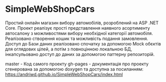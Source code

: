 # SimpleWebShopCars
Простий онлайн магазин вибору автомобілів, розроблений на ASP .NET Core. Проект реалізує прості представлення наявного асортименту автосалону з можливостями вибору необхідної категорії автомобіля. Реалізовано створення кошик та можливість подання замовлення. Доступ до Бази даних реалізовано спочатку за допомогою Mock обєктів для оглядових цілей, а потім з повноцінною локальною БД, інкапсульовано доступ до даних за допомогою паттерну репозиторій.

master - Код самого проекту
gh-pages - документація про проекту сгенерована за допомогою doxygen та доступна за посиланням: https://andriwd.github.io/SimpleWebShopCars/index.html
